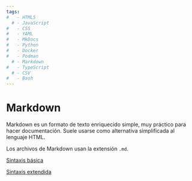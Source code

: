 ```yaml
---
tags:
#   - HTML5
  # - JavaScript
#   - CSS
#   - YAML
#   - MkDocs
#   - Python
#   - Docker
#   - Podman
  # - Markdown
#   - TypeScript
  # - CSV
#   - Bash
---
```


# Markdown 

Markdown es un formato de texto enriquecido simple, 
muy práctico para hacer documentación. 
Suele usarse como alternativa simplificada al lenguaje HTML.

Los archivos de Markdown usan la extensión `.md`.




[Sintaxis básica]()



[Sintaxis extendida]()